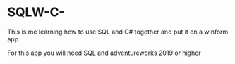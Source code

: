 # SQLW-C-
This is me learning how to use SQL and C# together and put it on a winform app 

For this app you will need SQL and adventureworks 2019 or higher
